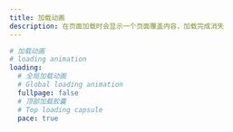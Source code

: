 ```yaml
---
title: 加载动画
description: 在页面加载时会显示一个页面覆盖内容，加载完成消失
---
```


```yaml [_config.solitude.yml]
# 加载动画
# loading animation
loading:
  # 全局加载动画
  # Global loading animation
  fullpage: false
  # 顶部加载胶囊
  # Top loading capsule
  pace: true
```